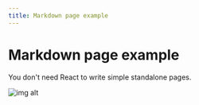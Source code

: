 ```yaml
---
title: Markdown page example
---
```


# Markdown page example

You don't need React to write simple standalone pages.

![img alt](/img/docusaurus.png)